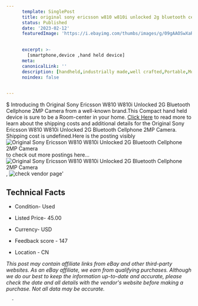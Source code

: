 ```yaml
---
      template: SinglePost
      title: original sony ericsson w810 w810i unlocked 2g bluetooth cellphone 2mp camera
      status: Published
      date: '2023-02-12'
      featuredImage: 'https://i.ebayimg.com/thumbs/images/g/09gAAOSwXaRgshEj/s-l225.jpg'
       

      excerpt: >-
        [smartphone,device ,hand held device]
      meta:
      canonicalLink: ''
      description: [handheld,industrially made,well crafted,Portable,Mobile,Compact,Convenient,Lightweight,Maneuverable,Man-portable,Miniature,Carriable,Hand-held,Light,Holdable,Transportable,Mobile device,Pocket-sized,On-the-go,Wireless,Cordless,Compact size,Convenient size, smartphone,device ,hand held device]
      noindex: false
      

---
```

$
      Introducing th Original Sony Ericsson W810 W810i Unlocked 2G Bluetooth Cellphone 2MP Camera from a well-known brand.This Compact hand held device is sure to be a Room-center in your home. [Click Here](https://www.ebay.com/itm/224478319518?hash=item3443f3539e%3Ag%3A09gAAOSwXaRgshEj&mkevt=1&mkcid=1&mkrid=711-53200-19255-0&campid=%253CePNCampaignId%253E&customid=%253CreferenceId%253E&toolid=10049) to read more to learn about the shipping costs and additional details for the Original Sony Ericsson W810 W810i Unlocked 2G Bluetooth Cellphone 2MP Camera. Shipping cost is undefined.Here is the posting visibly ![Original Sony Ericsson W810 W810i Unlocked 2G Bluetooth Cellphone 2MP Camera](https://i.ebayimg.com/thumbs/images/g/09gAAOSwXaRgshEj/s-l225.jpg) to check out more postings here... ![Original Sony Ericsson W810 W810i Unlocked 2G Bluetooth Cellphone 2MP Camera](https://i.ebayimg.com/images/g/09gAAOSwXaRgshEj/s-l960.jpg), ![check vendor page](https://origin-galleryplus.ebayimg.com/ws/web/224478319518_2_0_1/225x225.jpg,https://origin-galleryplus.ebayimg.com/ws/web/224478319518_3_0_1/225x225.jpg,https://origin-galleryplus.ebayimg.com/ws/web/224478319518_4_0_1/225x225.jpg,https://origin-galleryplus.ebayimg.com/ws/web/224478319518_5_0_1/225x225.jpg,https://origin-galleryplus.ebayimg.com/ws/web/224478319518_6_0_1/225x225.jpg,https://origin-galleryplus.ebayimg.com/ws/web/224478319518_7_0_1/225x225.jpg,https://origin-galleryplus.ebayimg.com/ws/web/224478319518_8_0_1/225x225.jpg,https://origin-galleryplus.ebayimg.com/ws/web/224478319518_9_0_1/225x225.jpg)'

      

 ## Technical Facts 



     
      

 - Condition- Used 


      

 - Listed Price- 45.00 


      

 - Currency- USD 


      

 - Feedback score - 147 


      

 - Location - CN 


      
      

 *_This post may contain affiliate links from eBay and other third-party websites. As an eBay affiliate, we earn from qualifying purchases. Although we do our best to keep the information up-to-date and accurate, please check the date and all details with the vendor's website before making a purchase. Not all data may be accurate._*




      -
